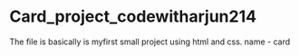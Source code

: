 # Card_project_codewitharjun214
The file is basically is myfirst small project using html and css.
name - card
